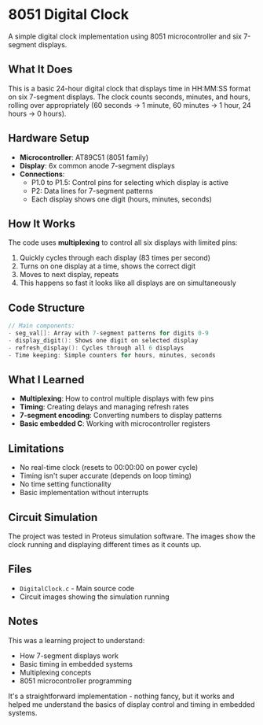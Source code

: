 # 8051 Digital Clock

A simple digital clock implementation using 8051 microcontroller and six 7-segment displays.

## What It Does

This is a basic 24-hour digital clock that displays time in HH:MM:SS format on six 7-segment displays. The clock counts seconds, minutes, and hours, rolling over appropriately (60 seconds → 1 minute, 60 minutes → 1 hour, 24 hours → 0 hours).

## Hardware Setup

- **Microcontroller**: AT89C51 (8051 family)
- **Display**: 6x common anode 7-segment displays
- **Connections**:
  - P1.0 to P1.5: Control pins for selecting which display is active
  - P2: Data lines for 7-segment patterns
  - Each display shows one digit (hours, minutes, seconds)

## How It Works

The code uses **multiplexing** to control all six displays with limited pins:
1. Quickly cycles through each display (83 times per second)
2. Turns on one display at a time, shows the correct digit
3. Moves to next display, repeats
4. This happens so fast it looks like all displays are on simultaneously

## Code Structure

```c
// Main components:
- seg_val[]: Array with 7-segment patterns for digits 0-9
- display_digit(): Shows one digit on selected display
- refresh_display(): Cycles through all 6 displays
- Time keeping: Simple counters for hours, minutes, seconds
```

## What I Learned

- **Multiplexing**: How to control multiple displays with few pins
- **Timing**: Creating delays and managing refresh rates
- **7-segment encoding**: Converting numbers to display patterns
- **Basic embedded C**: Working with microcontroller registers

## Limitations

- No real-time clock (resets to 00:00:00 on power cycle)
- Timing isn't super accurate (depends on loop timing)
- No time setting functionality
- Basic implementation without interrupts

## Circuit Simulation

The project was tested in Proteus simulation software. The images show the clock running and displaying different times as it counts up.

## Files

- `DigitalClock.c` - Main source code
- Circuit images showing the simulation running

## Notes

This was a learning project to understand:
- How 7-segment displays work
- Basic timing in embedded systems  
- Multiplexing concepts
- 8051 microcontroller programming

It's a straightforward implementation - nothing fancy, but it works and helped me understand the basics of display control and timing in embedded systems.